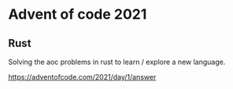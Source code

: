 # Advent of code 2021
## Rust

Solving the aoc problems in rust to learn / explore a new language.

https://adventofcode.com/2021/day/1/answer

